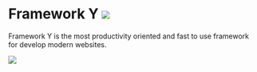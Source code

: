 Framework Y [![](https://img.shields.io/badge/buy-now-yellow.svg)](http://www.framework-y.com/buy-now.html)
===========

Framework Y is the most productivity oriented and fast to use framework for develop modern websites.

[![](http://www.pixor.it/shared/2016-05-30_114016.jpg)](http://www.framework-y.com/#section-0)

